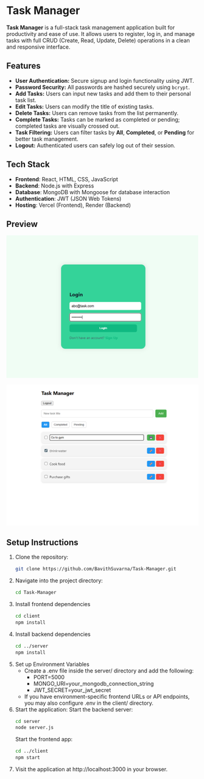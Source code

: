 # Task Manager

**Task Manager** is a full-stack task management application built for productivity and ease of use. It allows users to register, log in, and manage tasks with full CRUD (Create, Read, Update, Delete) operations in a clean and responsive interface.

## Features

- **User Authentication:** Secure signup and login functionality using JWT.
- **Password Security:** All passwords are hashed securely using `bcrypt`.
- **Add Tasks:** Users can input new tasks and add them to their personal task list.
- **Edit Tasks:** Users can modify the title of existing tasks.
- **Delete Tasks:** Users can remove tasks from the list permanently.
- **Complete Tasks:** Tasks can be marked as completed or pending; completed tasks are visually crossed out.
- **Task Filtering:** Users can filter tasks by **All**, **Completed**, or **Pending** for better task management.
- **Logout:** Authenticated users can safely log out of their session.

## Tech Stack

- **Frontend**: React, HTML, CSS, JavaScript
- **Backend**: Node.js with Express
- **Database**: MongoDB with Mongoose for database interaction
- **Authentication**: JWT (JSON Web Tokens)
- **Hosting**: Vercel (Frontend), Render (Backend)


## Preview

![Login](public/Login.png)

![Task](public/Task.png)

## Setup Instructions

1. Clone the repository:
   ```bash
   git clone https://github.com/BavithSuvarna/Task-Manager.git
   ```
2. Navigate into the project directory:
   ```bash
   cd Task-Manager
   ```
3. Install frontend dependencies
   ```bash
   cd client
   npm install
   ```
4. Install backend dependencies
   ```bash
   cd ../server
   npm install
   ```
5. Set up Environment Variables
     - Create a .env file inside the server/ directory and add the following:
       - PORT=5000
       - MONGO_URI=your_mongodb_connection_string
       - JWT_SECRET=your_jwt_secret
     - If you have environment-specific frontend URLs or API endpoints, you may also configure .env in the client/ directory.
6. Start the application:
     Start the backend server:
     ```bash
     cd server
     node server.js
     ```
     Start the frontend app:
     ```bash
     cd ../client
     npm start
     ```
7. Visit the application at http://localhost:3000 in your browser.
